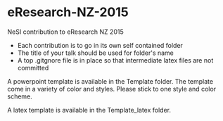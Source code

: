 # eResearch-NZ-2015
NeSI contribution to eResearch NZ 2015

* Each contribution is to go in its own self contained folder
* The title of your talk should be used for folder's name
* A top .gitgnore file is in place so that intermediate latex files are not committed 

A powerpoint template is available in the Template folder.
The template come in a variety of color and styles. Please stick to one style and color scheme.

A latex template is available in the Template_latex folder.
